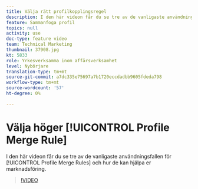 ```yaml
---
title: Välja rätt profilkopplingsregel
description: I den här videon får du se tre av de vanligaste användningsområdena för regler för profilsammanslagning och hur de kan hjälpa er marknadsföring.
feature: Sammanfoga profil
topics: null
activity: use
doc-type: feature video
team: Technical Marketing
thumbnail: 37908.jpg
kt: 5833
role: Yrkesverksamma inom affärsverksamhet
level: Nybörjare
translation-type: tm+mt
source-git-commit: a7dc335e75697a7b1720eccdadbb9605fdeda798
workflow-type: tm+mt
source-wordcount: '57'
ht-degree: 0%

---
```



# Välja höger [!UICONTROL Profile Merge Rule]

I den här videon får du se tre av de vanligaste användningsfallen för [!UICONTROL Profile Merge Rules] och hur de kan hjälpa er marknadsföring.

>[!VIDEO](https://video.tv.adobe.com/v/37908/?quality=12&learn=on)
